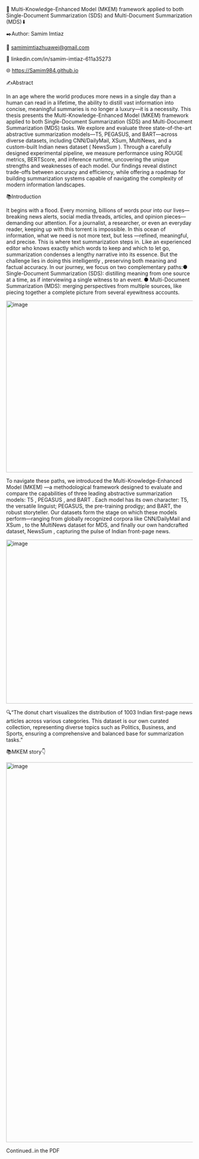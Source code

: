 🧠 Multi-Knowledge-Enhanced Model (MKEM) framework applied to both Single-Document Summarization (SDS) and Multi-Document Summarization (MDS)⬇

✒️Author: Samim Imtiaz

📩 samimimtiazhuawei@gmail.com 

🔗 linkedin.com/in/samim-imtiaz-611a35273

🌐 https://Samim984.github.io

✍️Abstract

In an age where the world produces more news in a single day than a human can read in a lifetime, the ability to distill vast information into concise, meaningful summaries is no longer a luxury—it is a necessity. This thesis presents the Multi-Knowledge-Enhanced Model (MKEM) framework applied to both Single-Document Summarization (SDS) and Multi-Document Summarization (MDS) tasks. We explore and evaluate three state-of-the-art abstractive summarization models—T5, PEGASUS, and BART—across diverse datasets, including CNN/DailyMail, XSum, MultiNews, and a custom-built Indian news dataset ( NewsSum ). Through a carefully designed experimental pipeline, we measure performance using ROUGE metrics, BERTScore, and inference runtime, uncovering the unique strengths and weaknesses of each model. Our findings reveal distinct trade-offs between accuracy and efficiency, while offering a roadmap for building summarization systems capable of navigating the complexity of modern information landscapes.

📚Introduction

It begins with a flood. Every morning, billions of words pour into our lives—breaking news alerts, social media threads, articles, and opinion pieces—demanding our attention. For a journalist, a researcher, or even an everyday reader, keeping up with this torrent is impossible. In this ocean of information, what we need is not more text, but less —refined, meaningful, and precise. This is where text summarization steps in. Like an experienced editor who knows exactly which words to keep and which to let go, summarization condenses a lengthy narrative into its essence. But the challenge lies in doing this intelligently , preserving both meaning and factual accuracy. In our journey, we focus on two complementary paths:● Single-Document Summarization (SDS): distilling meaning from one source at a time, as if interviewing a single witness to an event. ● Multi-Document Summarization (MDS): merging perspectives from multiple sources, like piecing together a complete picture from several eyewitness accounts.

<img width="590" height="463" alt="image" src="https://github.com/user-attachments/assets/3c3b9bd5-7d4d-4c41-ae40-5200f379728f" />

To navigate these paths, we introduced the Multi-Knowledge-Enhanced Model (MKEM) —a methodological framework designed to evaluate and compare the capabilities of three leading abstractive summarization models: T5 , PEGASUS , and BART . Each model has its own character: T5, the versatile linguist; PEGASUS, the pre-training prodigy; and BART, the robust storyteller. Our datasets form the stage on which these models perform—ranging from globally recognized corpora like CNN/DailyMail and XSum , to the MultiNews dataset for MDS, and finally our own handcrafted dataset, NewsSum , capturing the pulse of Indian front-page news.

<img width="692" height="442" alt="image" src="https://github.com/user-attachments/assets/0b6f8965-3a62-42fb-8aac-160793f8e864" />

🔍“The donut chart visualizes the distribution of 1003 Indian first-page news articles across various categories. This dataset is our own curated collection, representing diverse topics such as Politics, Business, and Sports, ensuring a comprehensive and balanced base for summarization tasks.”

📚MKEM story👇

<img width="1536" height="1024" alt="image" src="https://github.com/user-attachments/assets/17c0bcb7-f732-4297-9e6d-e6040dcec4b1" />

Continued..in the PDF
